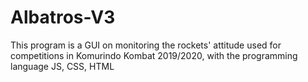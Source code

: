 # Albatros-V3
This program is a GUI on monitoring the rockets' attitude used for competitions in Komurindo Kombat 2019/2020, with the programming language JS, CSS, HTML
